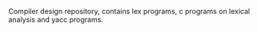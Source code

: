 Compiler design repository, contains lex programs, c programs on lexical analysis and yacc programs.

